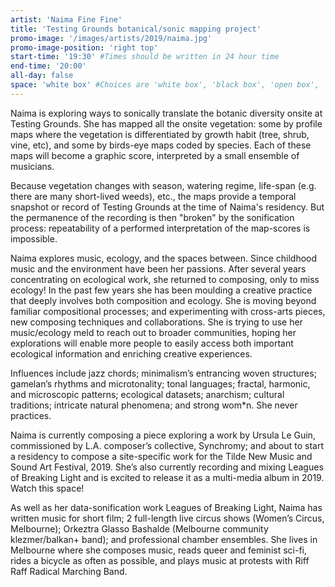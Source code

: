 ```yaml
---
artist: 'Naima Fine Fine'
title: 'Testing Grounds botanical/sonic mapping project'
promo-image: '/images/artists/2019/naima.jpg'
promo-image-position: 'right top'
start-time: '19:30' #Times should be written in 24 hour time
end-time: '20:00'
all-day: false
space: 'white box' #Choices are 'white box', 'black box', 'open box', 'grounds'
---
```

<!-- Description -->
Naima is exploring ways to sonically translate the botanic diversity onsite at Testing Grounds. She has mapped all the onsite vegetation: some by profile maps where the vegetation is differentiated by growth 
habit (tree, shrub, vine, etc), and some by birds-eye maps coded by species. Each of these maps will become a graphic score, interpreted by a small ensemble of musicians.

Because vegetation changes with season, watering regime, life-span (e.g. there are many short-lived weeds), etc., the maps provide a temporal snapshot or record of Testing Grounds at the time of Naima's residency. But the permanence of the recording is then "broken" by the sonification process: repeatability of a performed interpretation of the map-scores is impossible.

<!-- Bio -->
Naima explores music, ecology, and the spaces between. Since childhood music and the environment have been her passions. After several years concentrating on ecological work, she returned to composing, only to miss ecology! In the past few years she has been moulding a creative practice that deeply involves both composition and ecology. She is moving beyond familiar compositional processes; and experimenting with cross-arts pieces, new composing techniques and collaborations. She is trying to use her music/ecology meld to reach out to broader communities, hoping her explorations will enable more people to easily access both important ecological information and enriching creative experiences.

Influences include jazz chords; minimalism’s entrancing woven structures; gamelan’s rhythms and microtonality; tonal languages; fractal, harmonic, and microscopic patterns; ecological datasets; anarchism; cultural traditions; intricate natural phenomena; and strong wom*n. She never practices.

Naima is currently composing a piece exploring a work by Ursula Le Guin, commissioned by L.A. composer’s collective, Synchromy; and about to start a residency to compose a site-specific work for the Tilde New Music and Sound Art Festival, 2019. She’s also currently recording and mixing Leagues of Breaking Light and is excited to release it as a multi-media album in 2019. Watch this space!

As well as her data-sonification work Leagues of Breaking Light, Naima has written music for short film; 2 full-length live circus shows (Women’s Circus, Melbourne); Orkeztra Glasso Bashalde (Melbourne community klezmer/balkan+ band); and professional chamber ensembles. She lives in Melbourne where she composes music, reads queer and feminist sci-fi, rides a bicycle as often as possible, and plays music at protests with Riff Raff Radical Marching Band.
